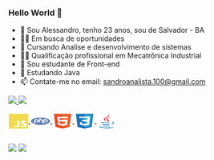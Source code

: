 ### Hello World 👋

- 👨‍ Sou Alessandro, tenho 23 anos, sou de Salvador - BA
- 👨‍💻 Em busca de oportunidades
- 📘 Cursando Analise e desenvolvimento de sistemas
- 👨‍🎓 Qualificação profissional em Mecatrônica Industrial
- 🔭 Sou estudante de Front-end
- 🌱 Estudando Java
- 📫 Contate-me no email: sandroanalista.100@gmail.com


 <div>
  <a href="https://github.com/Alecorreeia25">
  <img height="180em" src="https://github-readme-stats.vercel.app/api?username=Alecorreeia25&show_icons=true&theme=dark&include_all_commits=true&count_private=true"/>
  <img height="180em" src="https://github-readme-stats.vercel.app/api/top-langs/?username=Alecorreeia25&layout=compact&langs_count=7&theme=dark"/>
</div>
  
  <div style="display: inline_block"><br>
  <img align="center" alt="-Js" height="30" width="40" src="https://raw.githubusercontent.com/devicons/devicon/master/icons/javascript/javascript-plain.svg">
  <img align="center" alt="PHP" height="30" width="40" src="https://raw.githubusercontent.com/devicons/devicon/master/icons/php/php-plain.svg">
  <img align="center" alt="HTML" height="30" width="40" src="https://raw.githubusercontent.com/devicons/devicon/master/icons/html5/html5-original.svg">
  <img align="center" alt="CSS" height="30" width="40" src="https://raw.githubusercontent.com/devicons/devicon/master/icons/css3/css3-original.svg">
  <img align="center" alt="JAVA" height="30" width="40" src="https://raw.githubusercontent.com/devicons/devicon/master/icons/java/java-original.svg">
   
 ##
   <div>
    <a href="https://www.linkedin.com/in/alessandro-correia-a57077186" target="_blank"><img src="https://img.shields.io/badge/-LinkedIn-%230077B5?style=for-the-badge&logo=linkedin&logoColor=white" target="_blank"></a> 
  <a href = "mailto:sandroanalista.100@gmail.com"><img src="https://img.shields.io/badge/-Gmail-%23333?style=for-the-badge&logo=gmail&logoColor=white" target="_blank"></a>
       
   </div>
 
   
</div>

